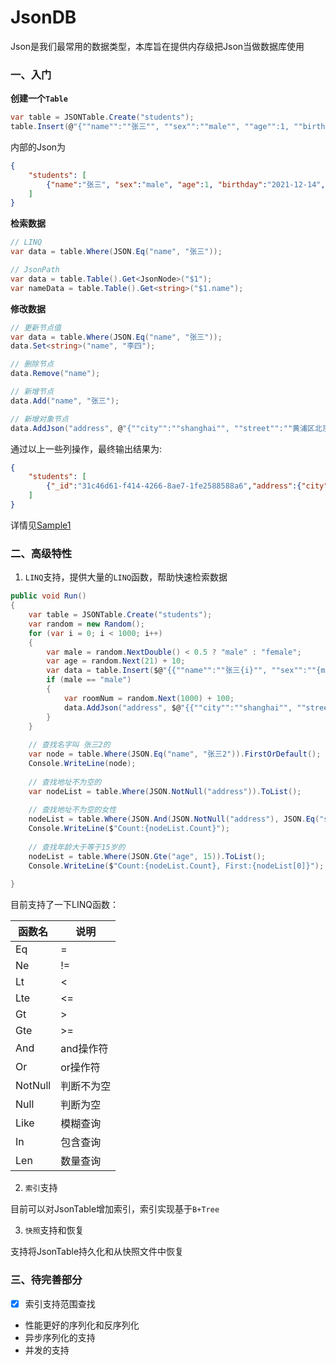 # JsonDB

Json是我们最常用的数据类型，本库旨在提供内存级把Json当做数据库使用

### 一、入门

**创建一个`Table`**

``` c#
var table = JSONTable.Create("students");
table.Insert(@"{""name"":""张三"", ""sex"":""male"", ""age"":1, ""birthday"":""2021-12-14""}");
```

内部的Json为
```json
{
    "students": [
        {"name":"张三", "sex":"male", "age":1, "birthday":"2021-12-14", "_id":"67f49ca6-35f9-4016-9f02-7857ee24d554"}
    ]
}
```

**检索数据**

``` c#
// LINQ
var data = table.Where(JSON.Eq("name", "张三"));

// JsonPath
var data = table.Table().Get<JsonNode>("$1");
var nameData = table.Table().Get<string>("$1.name");

```

**修改数据**

```c#
// 更新节点值
var data = table.Where(JSON.Eq("name", "张三"));
data.Set<string>("name", "李四");

// 删除节点
data.Remove("name");

// 新增节点
data.Add("name", "张三");

// 新增对象节点
data.AddJson("address", @"{""city"":""shanghai"", ""street"":""黄浦区北京路99号"", ""roomNo"":""531""}");
```

通过以上一些列操作，最终输出结果为:
```json
{
    "students": [
        {"_id":"31c46d61-f414-4266-8ae7-1fe2588588a6","address":{"city":"shanghai","roomNo":"531","street":"黄浦区北京路99号"},"age":1,"birthday":"2021-12-14","name":"张三","sex":"male"}
    ]
}
```
详情见[Sample1](src/Example/Sample1.cs)

### 二、高级特性

1. `LINQ`支持，提供大量的`LINQ`函数，帮助快速检索数据

```c#
public void Run()
{
    var table = JSONTable.Create("students");
    var random = new Random();
    for (var i = 0; i < 1000; i++)
    {
        var male = random.NextDouble() < 0.5 ? "male" : "female";
        var age = random.Next(21) + 10;
        var data = table.Insert($@"{{""name"":""张三{i}"", ""sex"":""{male}"", ""age"":{age}, ""birthday"":""2021-12-14""}}");
        if (male == "male")
        {
            var roomNum = random.Next(1000) + 100;
            data.AddJson("address", $@"{{""city"":""shanghai"", ""street"":""黄浦区北京路99号"", ""roomNo"":""{roomNum}""}}");
        }
    }
    
    // 查找名字叫 张三2的
    var node = table.Where(JSON.Eq("name", "张三2")).FirstOrDefault();
    Console.WriteLine(node);
    
    // 查找地址不为空的
    var nodeList = table.Where(JSON.NotNull("address")).ToList();
    
    // 查找地址不为空的女性
    nodeList = table.Where(JSON.And(JSON.NotNull("address"), JSON.Eq("sex", "female"))).ToList();
    Console.WriteLine($"Count:{nodeList.Count}");
    
    // 查找年龄大于等于15岁的
    nodeList = table.Where(JSON.Gte("age", 15)).ToList();
    Console.WriteLine($"Count:{nodeList.Count}, First:{nodeList[0]}");
    
}
```

目前支持了一下LINQ函数：

|函数名|说明|
|-|-|
|Eq|=|
|Ne|!=|
|Lt|<|
|Lte|<=|
|Gt|>|
|Gte|>=|
|And|and操作符|
|Or|or操作符|
|NotNull|判断不为空|
|Null|判断为空|
|Like|模糊查询|
|In|包含查询|
|Len|数量查询|

2. `索引`支持

目前可以对JsonTable增加索引，索引实现基于`B+Tree`

3. `快照`支持和恢复

支持将JsonTable持久化和从快照文件中恢复

### 三、待完善部分

- [X] 索引支持范围查找
- 性能更好的序列化和反序列化
- 异步序列化的支持
- 并发的支持
